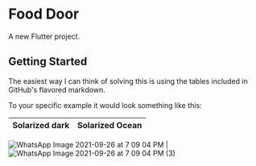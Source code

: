 # Food Door

A new Flutter project.

## Getting Started


The easiest way I can think of solving this is using the tables included in GitHub's flavored markdown.

To your specific example it would look something like this:

Solarized dark             |  Solarized Ocean
:-------------------------:|:-------------------------:
![WhatsApp Image 2021-09-26 at 7 09 04 PM](https://user-images.githubusercontent.com/65447144/134810615-13fd2d43-7910-46d7-a0e6-1ddb910a4f94.jpeg)
 |  ![WhatsApp Image 2021-09-26 at 7 09 04 PM (3)](https://user-images.githubusercontent.com/65447144/134810627-90b7e0bf-224f-4ae9-b882-3d7d0dbf966d.jpeg)
